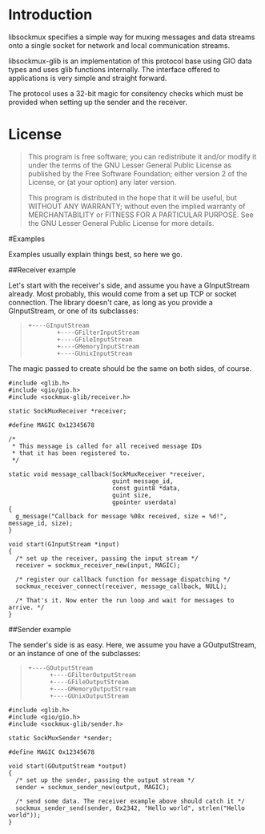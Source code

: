 # Introduction

libsockmux specifies a simple way for muxing messages and data streams
onto a single socket for network and local communication streams.

libsockmux-glib is an implementation of this protocol base using GIO
data types and uses glib functions internally. The interface offered
to applications is very simple and straight forward.

The protocol uses a 32-bit magic for consitency checks which must be
provided when setting up the sender and the receiver.

# License

> This program is free software; you can redistribute it and/or modify
> it under the terms of the GNU Lesser General Public License as
> published by the Free Software Foundation; either version 2 of the
> License, or (at your option) any later version.
> 
> This program is distributed in the hope that it will be useful,
> but WITHOUT ANY WARRANTY; without even the implied warranty of
> MERCHANTABILITY or FITNESS FOR A PARTICULAR PURPOSE.  See the
> GNU Lesser General Public License for more details.

#Examples

Examples usually explain things best, so here we go.

##Receiver example

Let's start with the receiver's side, and assume you have a GInputStream
already. Most probably, this would come from a set up TCP or socket
connection. The library doesn't care, as long as you provide a GInputStream,
or one of its subclasses:
    
>     +----GInputStream
>             +----GFilterInputStream
>             +----GFileInputStream
>             +----GMemoryInputStream
>             +----GUnixInputStream

The magic passed to create should be the same on both sides, of course.

    #include <glib.h>
    #include <gio/gio.h>
    #include <sockmux-glib/receiver.h>

    static SockMuxReceiver *receiver;

    #define MAGIC 0x12345678
    
    /* 
     * This message is called for all received message IDs
     * that it has been registered to.
     */

    static void message_callback(SockMuxReceiver *receiver,
                                 guint message_id,
                                 const guint8 *data,
                                 guint size,
                                 gpointer userdata)
    {
      g_message("Callback for message %08x received, size = %d!", message_id, size);
    }

    void start(GInputStream *input)
    {
      /* set up the receiver, passing the input stream */
      receiver = sockmux_receiver_new(input, MAGIC);

      /* register our callback function for message dispatching */
      sockmux_receiver_connect(receiver, message_callback, NULL);

      /* That's it. Now enter the run loop and wait for messages to arrive. */
    }

##Sender example

The sender's side is as easy. Here, we assume you have a GOutputStream,
or an instance of one of the subclasses:

>     +----GOutputStream
>           +----GFilterOutputStream
>           +----GFileOutputStream
>           +----GMemoryOutputStream
>           +----GUnixOutputStream

    #include <glib.h>
    #include <gio/gio.h>
    #include <sockmux-glib/sender.h>

    static SockMuxSender *sender;

    #define MAGIC 0x12345678
    
    void start(GOutputStream *output)
    {
      /* set up the sender, passing the output stream */
      sender = sockmux_sender_new(output, MAGIC);

      /* send some data. The receiver example above should catch it */
      sockmux_sender_send(sender, 0x2342, "Hello world", strlen("Hello world"));
    }

